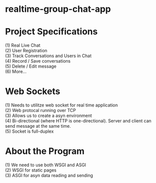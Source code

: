 ﻿# realtime-group-chat-app


# Project Specifications
(1) Real Live Chat <br />
(2) User Registration <br />
(3) Track Conversations and Users in Chat <br />
(4) Record / Save conversations <br />
(5) Delete / Edit message <br />
(6) More... <br />


# Web Sockets
(1) Needs to utilitze web socket for real time application <br />
(2) Web protocal running over TCP <br />
(3) Allows us to create a asyn environment <br />
(4) Bi-directional (where HTTP is one-directional). Server and client can send message at the same time. <br />
(5) Socket is full-duplex <br />

# About the Program
(1) We need to use both WSGI and ASGI <br />
(2) WSGI for static pages <br />
(3) ASGI for asyn data reading and sending <br />
